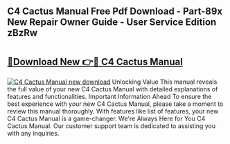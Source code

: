 ## C4 Cactus Manual Free Pdf Download - Part-89x New Repair Owner Guide - User Service Edition zBzRw

# <h2><a href="http://cf129.oget.top/?id=C4+Cactus+Manual">🔗Download New 👉🔴 C4 Cactus Manual</a></h2>

[![C4 Cactus Manual new download](https://i.imgur.com/5g1atiW.png)](http://cf129.oget.top/?id=C4+Cactus+Manual)
Unlocking Value This manual reveals the full value of your new C4 Cactus Manual with detailed explanations of features and functionalities. Important Information Ahead To ensure the best experience with your new C4 Cactus Manual, please take a moment to review this manual thoroughly. With features like list of features, your new C4 Cactus Manual is a game-changer. We're Always Here for You C4 Cactus Manual. Our customer support team is dedicated to assisting you with any inquiries.
